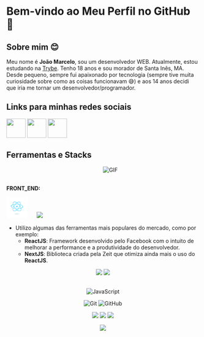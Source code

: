 # Bem-vindo ao Meu Perfil no GitHub 🚀

## Sobre mim 😊

Meu nome é **João Marcelo**, sou um desenvolvedor WEB. Atualmente, estou estudando na [Trybe](https://www.betrybe.com/). Tenho 18 anos e sou morador de Santa Inês, MA. Desde pequeno, sempre fui apaixonado por tecnologia (sempre tive muita curiosidade sobre como as coisas funcionavam 😅) e aos 14 anos decidi que iria me tornar um desenvolvedor/programador.

## Links para minhas redes sociais

[<img src="https://camo.githubusercontent.com/9ef624866a1fb42e96fbc8dbb209283e42b1717511f3646f152677095038e5ba/68747470733a2f2f63646e2e69636f6e73636f75742e636f6d2f69636f6e2f667265652f706e672d3235362f6769746875622d3130382d3433383030382e706e67" width="50" height="50">](https://github.com/joaomarcelo-dev)
[<img src="https://camo.githubusercontent.com/7896e305249b958e8aa7638ca2e0bcff692290215240eabf8db02a570d2e0835/68747470733a2f2f692e6962622e636f2f4b7832475372542f6c696e6b6564696e2e706e67" width="50" height="50">](https://www.linkedin.com/in/joaomarcelo-dev/)
[<img src="https://github.com/gauravghongde/social-icons/blob/master/SVG/Color/Instagram.svg" width="50" height="50">](https://www.instagram.com/joao_marcelo_gtr35/)

## Ferramentas e Stacks

<img align="right" alt="GIF" src="https://raw.githubusercontent.com/trepichio/trepichio/master/assets/code.gif" width=50% />

<br>
<br>

**FRONT_END:**
<p>
  <img alt="GIF" src="https://github.com/IvanRafael-Dev/MeuPrimeiroRepositorio/blob/master/Images/react.gif" width="55" style="margin-right: 10px;" />
  <img src="https://static-00.iconduck.com/assets.00/next-js-icon-512x512-zuauazrk.png" width="55" style="margin-left: 10px;" />
</p>

- Utilizo algumas das ferramentas mais populares do mercado, como por exemplo:
  - **ReactJS**: Framework desenvolvido pelo Facebook com o intuito de melhorar a performance e a produtividade do desenvolvedor.
  - **NextJS**: Biblioteca criada pela Zeit que otimiza ainda mais o uso do **ReactJS**.

<!-- GITHUB STATUS -->
<div align="center">
  <img height="180em" src="https://github-readme-stats.vercel.app/api?username=joaomarcelo-dev&show_icons=true&theme=dark&include_all_commits=true&count_private=true"/>
  <img height="180em" src="https://github-readme-stats.vercel.app/api/top-langs/?username=joaomarcelo-dev&layout=compact&langs_count=10&theme=dark"/>

  <!-- TEMAS: dark, radical, merko, gruvbox, tokyonight, onedark, cobalt, synthwave, highcontrast, dracula -->
</div>

<br>

<!-- TECNOLOGIAS -->
<div align="center">

![JavaScript](https://img.shields.io/badge/-JavaScript-black?style=flat-square&logo=javascript)
<!-- ![MySQL](https://img.shields.io/badge/-MySQL-black?style=flat-square&logo=mysql) -->
![Git](https://img.shields.io/badge/-Git-black?style=flat-square&logo=git)
![GitHub](https://img.shields.io/badge/-GitHub-181717?style=flat-square&logo=github)

</div>

<!-- REDES SOCIAIS -->
<div align="center">
  <a href="https://www.instagram.com/joao_marcelo_r35/" target="_blank"><img src="https://img.shields.io/badge/-Instagram-%23E4405F?style=for-the-badge&logo=instagram&logoColor=white" target="_blank"></a>
  <a href="https://www.linkedin.com/in/jo%C3%A3o-marcelo-a414b6265/" target="_blank"><img src="https://img.shields.io/badge/-LinkedIn-%230077B5?style=for-the-badge&logo=linkedin&logoColor=white" target="_blank"></a>  
   <a href="mailto:joaomarcelolimaoliveira7@gmail.com" target="_blank"><img src="https://play-lh.googleusercontent.com/D1Dz2BjPYev_oyksKXsdtAS66a_2Ql-sklpzTnwR9lqnDG_P5lAJEtfR70FudJ0XMA=s48-rw" style='width: 28px' target="_blank"></a>  
  
  ![](https://visitor-badge.glitch.me/badge?page_id=gus-caetano)
</div>
